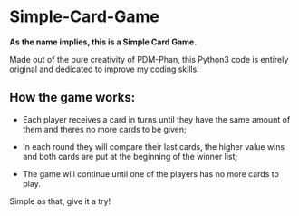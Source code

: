 # Simple-Card-Game
**As the name implies, this is a Simple Card Game.**

Made out of the pure creativity of PDM-Phan, this Python3 code is entirely original and dedicated to improve my coding skills.

## How the game works:
- Each player receives a card in turns until they have the same amount of them and theres no more cards to be given;

- In each round they will compare their last cards, the higher value wins and both cards are put at the beginning of the winner list; 

- The game will continue until one of the players has no more cards to play.

Simple as that, give it a try!

